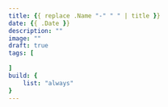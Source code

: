```yaml
---
title: {{ replace .Name "-" " " | title }}
date: {{ .Date }}
description: ""
image: ""
draft: true
tags: [
    
]
build: {
    list: "always"
}
---
```

